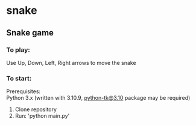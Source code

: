 # snake
## Snake game

### To play:
Use Up, Down, Left, Right arrows to move the snake

### To start:
Prerequisites: <br />
Python 3.x (written with 3.10.9, python-tk@3.10 package may be required) <br />

1. Clone repository 
2. Run: 'python main.py'
